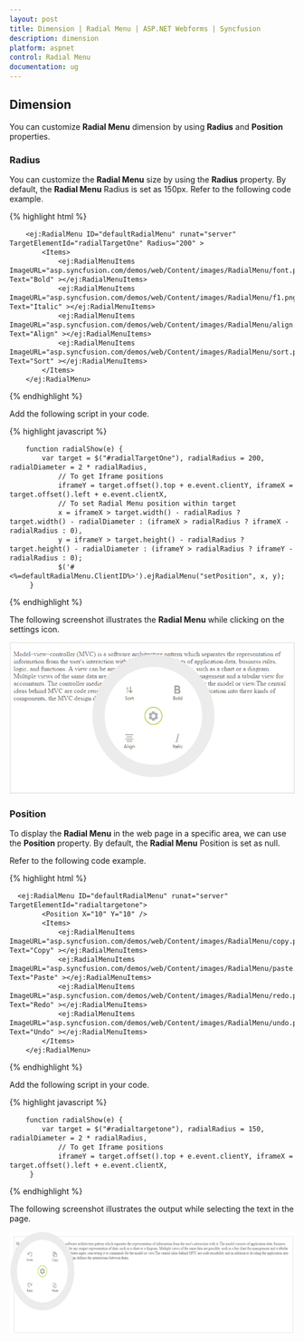 ```yaml
---
layout: post
title: Dimension | Radial Menu | ASP.NET Webforms | Syncfusion
description: dimension
platform: aspnet
control: Radial Menu
documentation: ug
---
```



## Dimension

You can customize **Radial Menu** dimension by using **Radius** and **Position** properties.

### Radius

You can customize the **Radial Menu** size by using the **Radius** property. By default, the **Radial Menu** Radius is set as 150px. Refer to the following code example.

{% highlight html %}

        <ej:RadialMenu ID="defaultRadialMenu" runat="server" TargetElementId="radialTargetOne" Radius="200" >         
            <Items>
                <ej:RadialMenuItems ImageURL="asp.syncfusion.com/demos/web/Content/images/RadialMenu/font.png" Text="Bold" ></ej:RadialMenuItems>
                <ej:RadialMenuItems ImageURL="asp.syncfusion.com/demos/web/Content/images/RadialMenu/f1.png" Text="Italic" ></ej:RadialMenuItems>
                <ej:RadialMenuItems ImageURL="asp.syncfusion.com/demos/web/Content/images/RadialMenu/align.png" Text="Align" ></ej:RadialMenuItems>
                <ej:RadialMenuItems ImageURL="asp.syncfusion.com/demos/web/Content/images/RadialMenu/sort.png" Text="Sort" ></ej:RadialMenuItems>
            </Items>
        </ej:RadialMenu>
    
{% endhighlight %}

Add the following script in your code.
    
{% highlight javascript %}

        function radialShow(e) {
            var target = $("#radialTargetOne"), radialRadius = 200, radialDiameter = 2 * radialRadius,
                // To get Iframe positions
                iframeY = target.offset().top + e.event.clientY, iframeX = target.offset().left + e.event.clientX,
                // To set Radial Menu position within target
                x = iframeX > target.width() - radialRadius ? target.width() - radialDiameter : (iframeX > radialRadius ? iframeX - radialRadius : 0),
                y = iframeY > target.height() - radialRadius ? target.height() - radialDiameter : (iframeY > radialRadius ? iframeY - radialRadius : 0);
                $('#<%=defaultRadialMenu.ClientID%>').ejRadialMenu("setPosition", x, y);
         }

{% endhighlight %}


The following screenshot illustrates the **Radial Menu** while clicking on the settings icon.

![](dimension-images\dimension_img2.png)

### Position 

To display the **Radial Menu** in the web page in a specific area, we can use the **Position** property. By default, the **Radial Menu** Position is set as null. 

Refer to the following code example.

{% highlight html %}

      <ej:RadialMenu ID="defaultRadialMenu" runat="server" TargetElementId="radialtargetone">      
            <Position X="10" Y="10" />   
            <Items>
                <ej:RadialMenuItems ImageURL="asp.syncfusion.com/demos/web/Content/images/RadialMenu/copy.png" Text="Copy" ></ej:RadialMenuItems>
                <ej:RadialMenuItems ImageURL="asp.syncfusion.com/demos/web/Content/images/RadialMenu/paste.png" Text="Paste" ></ej:RadialMenuItems>
                <ej:RadialMenuItems ImageURL="asp.syncfusion.com/demos/web/Content/images/RadialMenu/redo.png" Text="Redo" ></ej:RadialMenuItems>
                <ej:RadialMenuItems ImageURL="asp.syncfusion.com/demos/web/Content/images/RadialMenu/undo.png" Text="Undo" ></ej:RadialMenuItems>
            </Items>
        </ej:RadialMenu>
    

{% endhighlight %}

Add the following script in your code.
    
{% highlight javascript %}

        function radialShow(e) {
            var target = $("#radialtargetone"), radialRadius = 150, radialDiameter = 2 * radialRadius,
                // To get Iframe positions
                iframeY = target.offset().top + e.event.clientY, iframeX = target.offset().left + e.event.clientX,              
         }

{% endhighlight %}


The following screenshot illustrates the output while selecting the text in the page.

![](dimension-images\dimension_img4.png)

